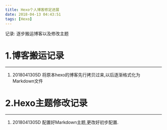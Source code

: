 ```yaml
---
title: Hexo个人博客修定进展
date: 2018-04-13 04:43:51
tags: [Hexo]
---
```


记录: 逐步搬运博客以及修改主题
<!--more-->
# 1.博客搬运记录
***
1. 2018041305D 将原本hexo的博客先行拷贝过来,以后逐渐格式化为Markdown文件

# 2.Hexo主题修改记录
***
1. 2018041305D 配置好Markdown主题,更改好初步配置.